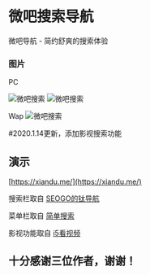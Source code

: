 # 微吧搜索导航 

微吧导航 - 简约舒爽的搜索体验


###  图片

PC

![微吧搜索](https://s1.ax1x.com/2020/04/20/JQ3Y0e.jpg)
![微吧搜索](https://s1.ax1x.com/2020/04/20/JQ3JmD.jpg)


Wap
![微吧搜索](https://s1.ax1x.com/2020/04/20/JQ82DO.jpg
)

#2020.1.14更新，添加影视搜索功能

## 演示    
 
[https://xiandu.me/](https://xiandu.me/)  

搜索栏取自 [SEOGO的钛导航](https://www.seogo.me/)

菜单栏取自 [简单搜索](https://github.com/5iux/sou)  

影视功能取自 [i5看视频](https://github.com/yumusb/I5Player) 

## 十分感谢三位作者，谢谢！

